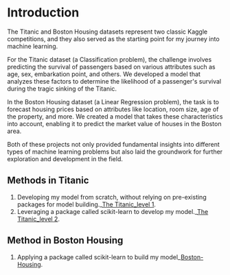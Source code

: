 # Introduction

The Titanic and Boston Housing datasets represent two classic Kaggle competitions, and they also served as the starting point for my journey into machine learning.    

For the Titanic dataset (a Classification problem), the challenge involves predicting the survival of passengers based on various attributes such as age, sex, embarkation point, and others. We developed a model that analyzes these factors to determine the likelihood of a passenger's survival during the tragic sinking of the Titanic.  

In the Boston Housing dataset (a Linear Regression problem), the task is to forecast housing prices based on attributes like location, room size, age of the property, and more. We created a model that takes these characteristics into account, enabling it to predict the market value of houses in the Boston area.   

Both of these projects not only provided fundamental insights into different types of machine learning problems but also laid the groundwork for further exploration and development in the field.    

## Methods in Titanic
1. Developing my model from scratch, without relying on pre-existing packages for model building._[The Titanic_level 1](https://github.com/johnny880624/Titanic-Machine-Learning/blob/main/Titanic%26BostonHousing/titanic_level1.py).  
2. Leveraging a package called scikit-learn to develop my model._[The Titanic_level 2](https://github.com/johnny880624/Titanic-Machine-Learning/blob/main/Titanic%26BostonHousing/titanic_level2.py).  
## Method in Boston Housing
1. Applying a package called scikit-learn to build my model_[Boston-Housing](https://github.com/johnny880624/Titanic-Machine-Learning/blob/main/Titanic%26BostonHousing/boston_housing_competition.py).

